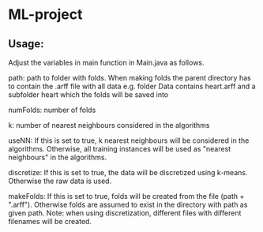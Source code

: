 # ML-project

## Usage:
Adjust the variables in main function in Main.java as follows.

path: path to folder with folds.
When making folds the parent directory has to contain the .arff file with all data
e.g. folder Data contains heart.arff and a subfolder heart which the folds will be saved into

numFolds: number of folds

k: number of nearest neighbours considered in the algorithms

useNN: If this is set to true, k nearest neighbours will be considered in the algorithms.
Otherwise, all training instances will be used as "nearest neighbours" in the algorithms.

discretize: If this is set to true, the data will be discretized using k-means.
Otherwise the raw data is used.

makeFolds: If this is set to true, folds will be created from the file (path + ".arff").
Otherwise folds are assumed to exist in the directory with path as given path.
Note: when using discretization, different files with different filenames will be created.
